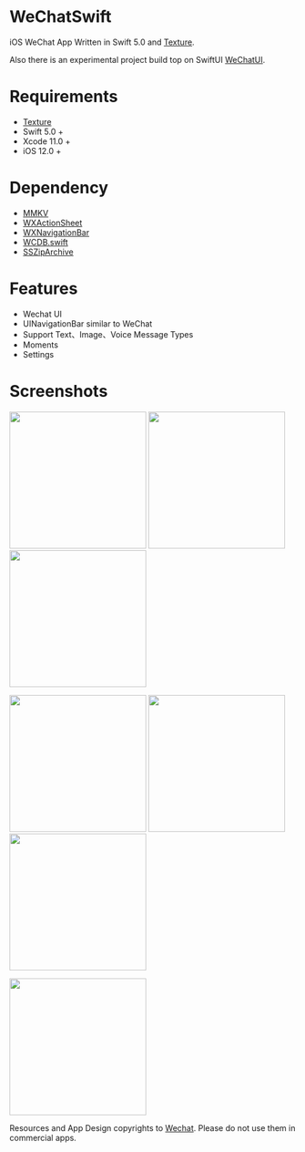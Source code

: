 # WeChatSwift

iOS WeChat App Written in Swift 5.0 and [Texture](https://github.com/TextureGroup/Texture). 

Also there is an experimental project build top on SwiftUI [WeChatUI](https://github.com/alexiscn/WeChatUI).


Requirements
==

- [Texture](https://github.com/TextureGroup/Texture)
- Swift 5.0 +
- Xcode 11.0 +
- iOS 12.0 +


Dependency
==

- [MMKV](https://github.com/tencent/mmkv)
- [WXActionSheet](https://github.com/alexiscn/WXActionSheet)
- [WXNavigationBar](https://github.com/alexiscn/WXNavigationBar)
- [WCDB.swift](https://github.com/tencent/wcdb)
- [SSZipArchive](https://github.com/ZipArchive/ZipArchive)


Features
==

- Wechat UI
- UINavigationBar similar to WeChat
- Support Text、Image、Voice Message Types
- Moments
- Settings




Screenshots
==

<p>
	<img src="/Screenshots/01.png" width=240 />
	<img src="/Screenshots/02.png" width=240 />
	<img src="/Screenshots/03.png" width=240 />
</p>

<p>
	<img src="/Screenshots/04.png" width=240 />
	<img src="/Screenshots/05.png" width=240 />
	<img src="/Screenshots/06.png" width=240 />
</p>

<p>
	<img src="/Screenshots/07.png" width=240 />
</p>


Resources and App Design copyrights to [Wechat](https://weixin.qq.com/). Please do not use them in commercial apps.
